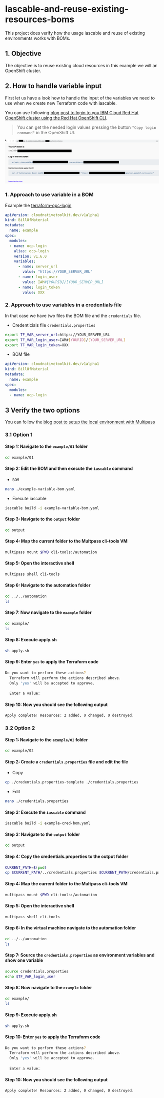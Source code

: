# Iascable-and-reuse-existing-resources-boms

This project does verify how the usage iascable and reuse of existing environments works with BOMs. 

## 1. Objective

The objective is to reuse existing cloud resources in this example we will an OpenShift cluster.

## 2. How to handle variable input

First let us have a look how to handle the input of the variables we need to use when we create new Terraform code with iascable.

You can use following [blog post to login to you IBM Cloud Red Hat OpenShift cluster using the Red Hat OpenShift CLI](https://suedbroecker.net/2021/11/15/log-in-to-the-an-ibm-cloud-red-hat-openshift-cluster-using-the-ibm-cloud-and-oc-cli%c2%b6/).

> You can get the needed login values pressing the button `"Copy login command"` in the OpenShift UI.

![](images/reuse-existing-resources-01.png)

### 1. Approach to use variable in a BOM

Example the [terraform-opc-login](https://github.com/cloud-native-toolkit/terraform-ocp-login)

```yaml
apiVersion: cloudnativetoolkit.dev/v1alpha1
kind: BillOfMaterial
metadata:
  name: example
spec:
  modules:
  - name: ocp-login
    alias: ocp-login
    version: v1.6.0
    variables:
      - name: server_url
        value: "https://YOUR_SERVER_URL"
      - name: login_user
        value: IAM#[YOURID]/[YOUR_SERVER_URL]
      - name: login_token
        value: XXX
```


### 2. Approach to use variables in a credentials file

In that case we have two files the BOM file and the `credentials` file.

* Credenticials file `credentials.properties`

```sh
export TF_VAR_server_url=https://YOUR_SERVER_URL
export TF_VAR_login_user=IAM#[YOURID]/[YOUR_SERVER_URL]
export TF_VAR_login_token=XXX
```

* BOM file

```yaml
apiVersion: cloudnativetoolkit.dev/v1alpha1
kind: BillOfMaterial
metadata:
  name: example
spec:
  modules:
  - name: ocp-login
```

## 3 Verify the two options

You can follow the [blog post to setup the local environment with Multipass](https://suedbroecker.net/2022/09/08/using-multipass-to-run-a-tools-virtual-machine/)

### 3.1 Option 1

#### Step 1: Navigate to the `example/01` folder

```sh
cd example/01
```

#### Step 2: Edit the BOM and then execute the `iascable` command

* `BOM` 

```sh
nano ./example-variable-bom.yaml
```

* Execute iascable

```sh
iascable build -i example-variable-bom.yaml
```

#### Step 3: Navigate to the `output` folder

```sh
cd output
```

#### Step 4: Map the current folder to the Multpass cli-tools VM 

```sh
multipass mount $PWD cli-tools:/automation
```

#### Step 5: Open the interactive shell

```sh
multipass shell cli-tools
```

#### Step 6: Navigate to the automation folder

```sh
cd ../../automation
ls
```

#### Step 7: Now navigate to the `example` folder

```sh
cd example/
ls
```

#### Step 8: Execute apply.sh

```sh
sh apply.sh
```

#### Step 9: Enter `yes` to apply the Terraform code

```sh
Do you want to perform these actions?
  Terraform will perform the actions described above.
  Only 'yes' will be accepted to approve.

  Enter a value:
```

#### Step 10: Now you should see the following output

```sh
Apply complete! Resources: 2 added, 0 changed, 0 destroyed.
```

### 3.2 Option 2

#### Step 1: Navigate to the `example/02` folder

```sh
cd example/02
```

#### Step 2: Create a `credentials.properties` file and edit the file

* Copy

```sh
cp ./credentials.properties-template ./credentials.properties
```

* Edit

```sh
nano ./credentials.properties
```

#### Step 3: Execute the `iascable` command

```sh
iascable build -i example-cred-bom.yaml
```

#### Step 3: Navigate to the `output` folder

```sh
cd output
```

#### Step 4: Copy the credentials.properties to the output folder

```sh
CURRENT_PATH=$(pwd)
cp $CURRENT_PATH/../credentials.properties $CURRENT_PATH/credentials.properties
```

#### Step 4: Map the current folder to the Multpass cli-tools VM 

```sh
multipass mount $PWD cli-tools:/automation
```

#### Step 5: Open the interactive shell

```sh
multipass shell cli-tools
```

#### Step 6: In the virtual machine navigate to the automation folder

```sh
cd ../../automation
ls
```

#### Step 7: Source the `credentials.properties` as environment variables and show one variable

```sh
source credentials.properties
echo $TF_VAR_login_user
```

#### Step 8: Now navigate to the `example` folder

```sh
cd example/
ls
```

#### Step 9: Execute apply.sh

```sh
sh apply.sh
```

#### Step 10: Enter `yes` to apply the Terraform code

```sh
Do you want to perform these actions?
  Terraform will perform the actions described above.
  Only 'yes' will be accepted to approve.

  Enter a value:
```

#### Step 10: Now you should see the following output

```sh
Apply complete! Resources: 2 added, 0 changed, 0 destroyed.
```